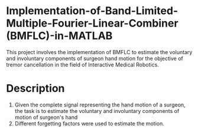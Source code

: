 # Implementation-of-Band-Limited-Multiple-Fourier-Linear-Combiner (BMFLC)-in-MATLAB
This project involves the implementation of BMFLC to estimate the voluntary and involuntary components of surgeon hand motion for the objective of tremor cancellation in the field of Interactive Medical Robotics. 

# Description
1. Given the complete signal representing the hand motion of a surgeon, the task is to estimate the voluntary and involuntary components of motion of surgeon's hand
2. Different forgetting factors were used to estimate the motion. 
